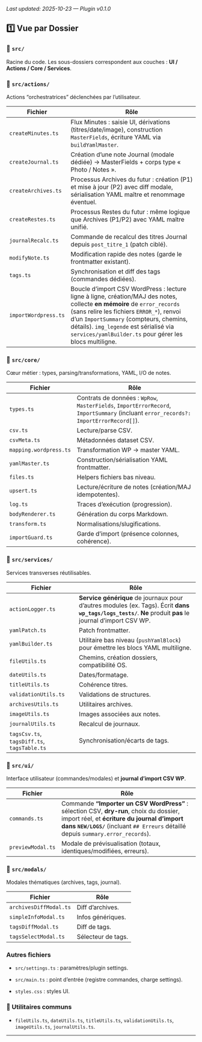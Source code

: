 _Last updated: 2025-10-23 — Plugin v0.1.0_



## 1️⃣ Vue par Dossier

### 📂 `src/`

Racine du code. Les sous-dossiers correspondent aux couches : **UI / Actions / Core / Services**.

### 📂 `src/actions/`

Actions “orchestratrices” déclenchées par l’utilisateur.

| Fichier | Rôle |
| --- | --- |
| `createMinutes.ts` | Flux Minutes : saisie UI, dérivations (titres/date/image), construction `MasterFields`, écriture YAML via `buildYamlMaster`. |
| `createJournal.ts` | Création d’une note Journal (modale dédiée) → MasterFields + corps type « Photo / Notes ». |
| `createArchives.ts` | Processus Archives du futur : création (P1) et mise à jour (P2) avec diff modale, sérialisation YAML maître et renommage éventuel. |
| `createRestes.ts` | Processus Restes du futur : même logique que Archives (P1/P2) avec YAML maître unifié. |
| `journalRecalc.ts` | Commande de recalcul des titres Journal depuis `post_titre_1` (patch ciblé). |
| `modifyNote.ts` | Modification rapide des notes (garde le frontmatter existant). |
| `tags.ts` | Synchronisation et diff des tags (commandes dédiées). |
| `importWordpress.ts` | Boucle d’import CSV WordPress : lecture ligne à ligne, création/MAJ des notes, collecte **en mémoire** de `error_records` (sans relire les fichiers `ERROR_*`), renvoi d’un `ImportSummary` (compteurs, chemins, détails). `img_legende` est sérialisé via `services/yamlBuilder.ts` pour gérer les blocs multiligne. |

### 📂 `src/core/`

Cœur métier : types, parsing/transformations, YAML, I/O de notes.

|Fichier|Rôle|
|---|---|
|`types.ts`|Contrats de données : `WpRow`, `MasterFields`, `ImportErrorRecord`, `ImportSummary` (incluant `error_records?: ImportErrorRecord[]`).|
|`csv.ts`|Lecture/parse CSV.|
|`csvMeta.ts`|Métadonnées dataset CSV.|
|`mapping.wordpress.ts`|Transformation WP → master YAML.|
|`yamlMaster.ts`|Construction/sérialisation YAML frontmatter.|
|`files.ts`|Helpers fichiers bas niveau.|
|`upsert.ts`|Lecture/écriture de notes (création/MAJ idempotentes).|
|`log.ts`|Traces d’exécution (progression).|
|`bodyRenderer.ts`|Génération du corps Markdown.|
|`transform.ts`|Normalisations/slugifications.|
|`importGuard.ts`|Garde d’import (présence colonnes, cohérence).|

### 📂 `src/services/`

Services transverses réutilisables.

|Fichier|Rôle|
|---|---|
|`actionLogger.ts`|**Service générique** de journaux pour d’autres modules (ex. Tags). Écrit **dans `wp_tags/logs_tests/`**. **Ne** produit **pas** le journal d’import CSV WP.|
|`yamlPatch.ts`|Patch frontmatter.|
|`yamlBuilder.ts`|Utilitaire bas niveau (`pushYamlBlock`) pour émettre les blocs YAML multiligne.|
|`fileUtils.ts`|Chemins, création dossiers, compatibilité OS.|
|`dateUtils.ts`|Dates/formatage.|
|`titleUtils.ts`|Cohérence titres.|
|`validationUtils.ts`|Validations de structures.|
|`archivesUtils.ts`|Utilitaires archives.|
|`imageUtils.ts`|Images associées aux notes.|
|`journalUtils.ts`|Recalcul de journaux.|
|`tagsCsv.ts`, `tagsDiff.ts`, `tagsTable.ts`|Synchronisation/écarts de tags.|

### 📂 `src/ui/`

Interface utilisateur (commandes/modales) et **journal d’import CSV WP**.

|Fichier|Rôle|
|---|---|
|`commands.ts`|Commande **“Importer un CSV WordPress”** : sélection CSV, **dry-run**, choix du dossier, import réel, et **écriture du journal d’import** **dans `NEW/LOGS/`** (incluant `## Erreurs` détaillé depuis `summary.error_records`).|
|`previewModal.ts`|Modale de prévisualisation (totaux, identiques/modifiées, erreurs).|

### 📂 `src/modals/`

Modales thématiques (archives, tags, journal).

|Fichier|Rôle|
|---|---|
|`archivesDiffModal.ts`|Diff d’archives.|
|`simpleInfoModal.ts`|Infos génériques.|
|`tagsDiffModal.ts`|Diff de tags.|
|`tagsSelectModal.ts`|Sélecteur de tags.|

### Autres fichiers

- `src/settings.ts` : paramètres/plugin settings.
    
- `src/main.ts` : point d’entrée (registre commandes, charge settings).
    
- `styles.css` : styles UI.
    

### 🧰 Utilitaires communs

- `fileUtils.ts`, `dateUtils.ts`, `titleUtils.ts`, `validationUtils.ts`, `imageUtils.ts`, `journalUtils.ts`.
    

---
